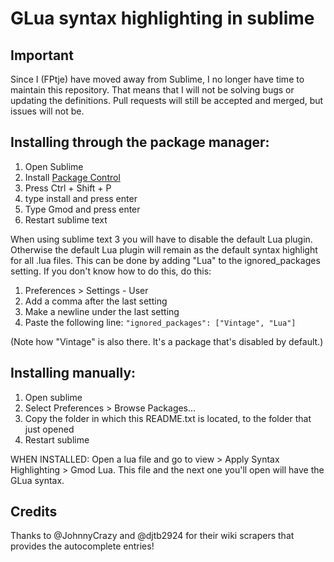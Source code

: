 # GLua syntax highlighting in sublime

## Important

Since I (FPtje) have moved away from Sublime, I no longer have time to maintain
this repository. That means that I will not be solving bugs or updating the
definitions. Pull requests will still be accepted and merged, but issues will
not be.

## Installing through the package manager:
1. Open Sublime
1. Install [Package Control](https://packagecontrol.io/installation)
1. Press Ctrl + Shift + P
1. type install and press enter
1. Type Gmod and press enter
1. Restart sublime text

When using sublime text 3 you will have to disable the default Lua plugin. Otherwise the default Lua plugin will remain as the default syntax highlight for all .lua files.
This can be done by adding "Lua" to the ignored_packages setting. If you don't know how to do this, do this:

1. Preferences > Settings - User
2. Add a comma after the last setting
3. Make a newline under the last setting
4. Paste the following line: `"ignored_packages": ["Vintage", "Lua"]`

(Note how "Vintage" is also there. It's a package that's disabled by default.)

## Installing manually:

1. Open sublime
2. Select Preferences > Browse Packages...
3. Copy the folder in which this README.txt is located, to the folder that just opened
4. Restart sublime


WHEN INSTALLED:
Open a lua file and go to view > Apply Syntax Highlighting > Gmod Lua. This file and the next one you'll open will have the GLua syntax.

## Credits

Thanks to @JohnnyCrazy and @djtb2924 for their wiki scrapers that provides the autocomplete entries!
